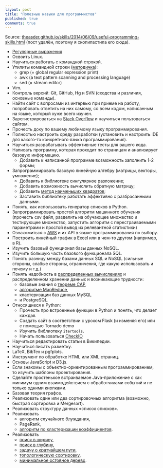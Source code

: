 ```yaml
---
layout: post
title: "Полезные навыки для программистов" 
published: true
comments: true
---
```


Source: [theasder.github.io/skills/2014/06/09/useful-programming-skills.html](http://theasder.github.io/skills/2014/06/09/useful-programming-skills.html) (пост удалён, поэтому я скопипастила его сюда).

- [Регулярные выражения](http://ru.wikipedia.org/wiki/%D0%A0%D0%B5%D0%B3%D1%83%D0%BB%D1%8F%D1%80%D0%BD%D1%8B%D0%B5_%D0%B2%D1%8B%D1%80%D0%B0%D0%B6%D0%B5%D0%BD%D0%B8%D1%8F) 
- Освоить Linux. 
- Научиться работать с командной строкой.
- Утилиты командной строки ([методичка](http://www-users.york.ac.uk/~mijp1/teaching/4th_year_HPC/guides/grep_awk_sed.pdf)):
    - grep (= global regular expression print)
    - awk (a text pattern scanning and processing language)
    - sed (= stream editor)
- Vim.
- Контроль версий: Git, GitHub, Hg и SVN (сходства и различия, основные команды).
- Найти сайт с вопросами из интервью при приеме на работу, попробовать ответить на них самому, со всем кодом, написанным на языке, который хуже всего изучен.
- Зарегистрироваться на [Stack Overflow](http://stackoverflow.com/) и научиться пользоваться сайтом.
- Прочесть доку по вашему любимому языку программирования.
- Полностью настроить среду разработки (установить и настроить IDE для какого-то конкретного языка программирования).
- Научиться разрабатывать эффективные тесты для вашего кода. 
- Написать программу, которая проходит по страницам и анализирует базовую информацию. 
    - Добавить к написанной программе возможность заполнить 1-2 формы;
- Запрограммировать базовую линейную алгебру (матрицы, векторы, умножение);
    - Добавить к библиотеке сингулярное разложение;
    - Добавить возможность вычислить обратную матрицу;
    - Добавить [метод наименьших квадратов](http://ru.wikipedia.org/wiki/%D0%9C%D0%B5%D1%82%D0%BE%D0%B4_%D0%BD%D0%B0%D0%B8%D0%BC%D0%B5%D0%BD%D1%8C%D1%88%D0%B8%D1%85_%D0%BA%D0%B2%D0%B0%D0%B4%D1%80%D0%B0%D1%82%D0%BE%D0%B2); 
    - Заставить библиотеку работать эффективно с разбросанными данными. 
- Понять, как использовать генератор списков в Python. 
- Запрограммировать простой алгоритм машинного обучения (прочесть csv файл, разделить на обучающее множество и тестирующее множество, запустить алгоритм с перестраиваемыми параметрами и простой вывод из релевантной статистики)
- Ознакомиться с [AWS](amazon.com) и их API в языке программирования по выбору. 
- Построить линейный график в Excel или в чем-то другом (например, в R). 
- Изучить базовый функционал базы данных NoSQL.
- Изучить большую часть базового функционала SQL. 
- Понять разницу между базами данных SQL и NoSQL (сильные стороны, слабые стороны, ограничения, где какую использовать и почему и т.д.) 
- Понять надобность в [распределенных вычислениях](https://ru.wikipedia.org/wiki/%D0%A0%D0%B0%D1%81%D0%BF%D1%80%D0%B5%D0%B4%D0%B5%D0%BB%D1%91%D0%BD%D0%BD%D1%8B%D0%B5_%D0%B2%D1%8B%D1%87%D0%B8%D1%81%D0%BB%D0%B5%D0%BD%D0%B8%D1%8F) и распределенном хранении данных и возникающие трудности:
    - базовые знания о [теореме CAP](http://ru.wikipedia.org/wiki/%D0%A2%D0%B5%D0%BE%D1%80%D0%B5%D0%BC%D0%B0_CAP), 
    - [алгоритме MapReduce](http://ru.wikipedia.org/wiki/MapReduce), 
    - кластеризации баз данных MySQL 
    - и PostgreSQL. 
- Относящиеся к Python: 
    - Прочесть про встроенные функции в Python и понять, что делает каждая. 
    - Создать сайт в соответствии c уроком Flask (и изменяя его) или с помощью Tornado demo 
    - Изучить библиотеку `itertools`. 
    - Начать пользоваться [CheckIO](http://www.checkio.org/)
- Научиться редактировать статьи в Википедии. 
- Научиться писать разметку. 
- LaTeX, BibTex и pgfplots.
- Инструмент по обработке HTML или XML страниц.
- Основы JavaScript и D3.js.
- Если знакомы с объектно-ориентированным программированием, то изучить шаблоны проектирования.
- Сделайте простенькое встраиваемое Java-приложение с как минимум одним взаимодействием с обработчиками событий и не только одними кнопками.
- Базовая теория графов.  
- Реализовать один или два сортировочных алгоритма (возможно, быстрая сортировка и Mergesort).
- Реализовать структуру данных «список списков».
- Реализовать 
    - алгоритм случайного блуждания, 
    - PageRank, 
    - [алгоритм по кластеризации коэффициентов](http://en.wikipedia.org/wiki/Clustering_coefficient).
- Реализовать 
    - [поиск в ширину](http://ru.wikipedia.org/wiki/%D0%9F%D0%BE%D0%B8%D1%81%D0%BA_%D0%B2_%D1%88%D0%B8%D1%80%D0%B8%D0%BD%D1%83), 
    - [поиск в глубину](http://ru.wikipedia.org/wiki/%D0%9F%D0%BE%D0%B8%D1%81%D0%BA_%D0%B2_%D0%B3%D0%BB%D1%83%D0%B1%D0%B8%D0%BD%D1%83), 
    - [задачу о кратчайшем пути](http://ru.wikipedia.org/wiki/%D0%97%D0%B0%D0%B4%D0%B0%D1%87%D0%B0_%D0%BE_%D0%BA%D1%80%D0%B0%D1%82%D1%87%D0%B0%D0%B9%D1%88%D0%B5%D0%BC_%D0%BF%D1%83%D1%82%D0%B8), 
    - [топологическую сортировку](http://ru.wikipedia.org/wiki/%D0%A2%D0%BE%D0%BF%D0%BE%D0%BB%D0%BE%D0%B3%D0%B8%D1%87%D0%B5%D1%81%D0%BA%D0%B0%D1%8F_%D1%81%D0%BE%D1%80%D1%82%D0%B8%D1%80%D0%BE%D0%B2%D0%BA%D0%B0),
    - [минимальное остовное дерево](http://ru.wikipedia.org/wiki/%D0%9C%D0%B8%D0%BD%D0%B8%D0%BC%D0%B0%D0%BB%D1%8C%D0%BD%D0%BE%D0%B5_%D0%BE%D1%81%D1%82%D0%BE%D0%B2%D0%BD%D0%BE%D0%B5_%D0%B4%D0%B5%D1%80%D0%B5%D0%B2%D0%BE).